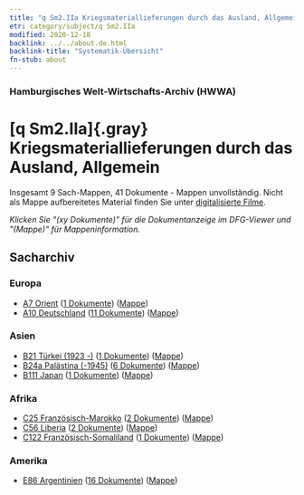 ```yaml
---
title: "q Sm2.IIa Kriegsmateriallieferungen durch das Ausland, Allgemein"
etr: category/subject/q Sm2.IIa
modified: 2020-12-18
backlink: ../../about.de.html
backlink-title: "Systematik-Übersicht"
fn-stub: about
---
```


### Hamburgisches Welt-Wirtschafts-Archiv (HWWA)
# [q Sm2.IIa]{.gray}&#8201; Kriegsmateriallieferungen durch das Ausland, Allgemein&#160; 




Insgesamt 9 Sach-Mappen, 41 Dokumente - Mappen unvollständig.
Nicht als Mappe aufbereitetes Material finden Sie unter [digitalisierte Filme](/film/h1_sh).

_Klicken Sie "(xy Dokumente)" für die Dokumentanzeige im DFG-Viewer und "(Mappe)" für Mappeninformation._

## Sacharchiv




### Europa

- [A7 Orient](../../../geo/about.de.html#A7) (<a href="https://dfg-viewer.de/show/?tx_dlf[id]=https://pm20.zbw.eu/mets/sh/1409xx/140902/1459xx/145943/public.mets.de.xml" target="_blank">1 Dokumente</a>) ([Mappe](http://purl.org/pressemappe20/folder/sh/140902,145943))
- [A10 Deutschland](../../../geo/about.de.html#A10) (<a href="https://dfg-viewer.de/show/?tx_dlf[id]=https://pm20.zbw.eu/mets/sh/1261xx/126128/1459xx/145943/public.mets.de.xml" target="_blank">11 Dokumente</a>) ([Mappe](http://purl.org/pressemappe20/folder/sh/126128,145943))

### Asien

- [B21 Türkei (1923 -)](../../../geo/about.de.html#B21) (<a href="https://dfg-viewer.de/show/?tx_dlf[id]=https://pm20.zbw.eu/mets/sh/1411xx/141111/1459xx/145943/public.mets.de.xml" target="_blank">1 Dokumente</a>) ([Mappe](http://purl.org/pressemappe20/folder/sh/141111,145943))
- [B24a Palästina (-1945)](../../../geo/about.de.html#B24a) (<a href="https://dfg-viewer.de/show/?tx_dlf[id]=https://pm20.zbw.eu/mets/sh/1411xx/141115/1459xx/145943/public.mets.de.xml" target="_blank">6 Dokumente</a>) ([Mappe](http://purl.org/pressemappe20/folder/sh/141115,145943))
- [B111 Japan](../../../geo/about.de.html#B111) (<a href="https://dfg-viewer.de/show/?tx_dlf[id]=https://pm20.zbw.eu/mets/sh/1412xx/141272/1459xx/145943/public.mets.de.xml" target="_blank">1 Dokumente</a>) ([Mappe](http://purl.org/pressemappe20/folder/sh/141272,145943))

### Afrika

- [C25 Französisch-Marokko](../../../geo/about.de.html#C25) (<a href="https://dfg-viewer.de/show/?tx_dlf[id]=https://pm20.zbw.eu/mets/sh/1413xx/141358/1459xx/145943/public.mets.de.xml" target="_blank">2 Dokumente</a>) ([Mappe](http://purl.org/pressemappe20/folder/sh/141358,145943))
- [C56 Liberia](../../../geo/about.de.html#C56) (<a href="https://dfg-viewer.de/show/?tx_dlf[id]=https://pm20.zbw.eu/mets/sh/1414xx/141405/1459xx/145943/public.mets.de.xml" target="_blank">2 Dokumente</a>) ([Mappe](http://purl.org/pressemappe20/folder/sh/141405,145943))
- [C122 Französisch-Somaliland](../../../geo/about.de.html#C122) (<a href="https://dfg-viewer.de/show/?tx_dlf[id]=https://pm20.zbw.eu/mets/sh/1414xx/141479/1459xx/145943/public.mets.de.xml" target="_blank">1 Dokumente</a>) ([Mappe](http://purl.org/pressemappe20/folder/sh/141479,145943))

### Amerika

- [E86 Argentinien](../../../geo/about.de.html#E86) (<a href="https://dfg-viewer.de/show/?tx_dlf[id]=https://pm20.zbw.eu/mets/sh/1416xx/141692/1459xx/145943/public.mets.de.xml" target="_blank">16 Dokumente</a>) ([Mappe](http://purl.org/pressemappe20/folder/sh/141692,145943))


